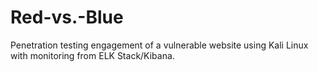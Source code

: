 # Red-vs.-Blue
Penetration testing engagement of a vulnerable website using Kali Linux with monitoring from ELK Stack/Kibana. 
